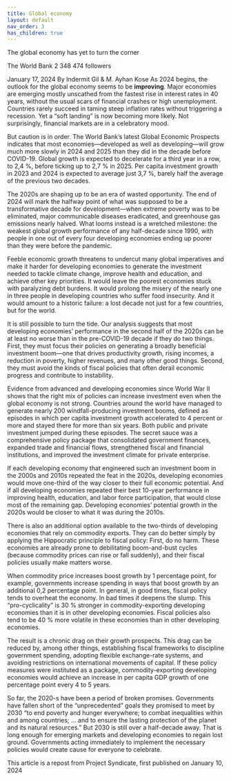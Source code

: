 ```yaml
---
title: Global economy
layout: default
nav_order: 3
has_children: true
---
```


The global economy has yet to turn the corner

The World Bank
2 348 474 followers


January 17, 2024
By Indermit Gil & M. Ayhan Kose 
As 2024 begins, the outlook for the global economy seems to be **improving**. Major economies are emerging mostly unscathed from the fastest rise in interest rates in 40 years, without the usual scars of financial crashes or high unemployment. Countries rarely succeed in taming steep inflation rates without triggering a recession. Yet a “soft landing” is now becoming more likely. Not surprisingly, financial markets are in a celebratory mood. 

But caution is in order. The World Bank’s latest Global Economic Prospects indicates that most economies—developed as well as developing—will grow much more slowly in 2024 and 2025 than they did in the decade before COVID-19. Global growth is expected to decelerate for a third year in a row, to 2,4 %, before ticking up to 2,7 % in 2025.  Per capita investment growth in 2023 and 2024 is expected to average just 3,7 %, barely half the average of the previous two decades. 

The 2020s are shaping up to be an era of wasted opportunity.  The end of 2024 will mark the halfway point of what was supposed to be a transformative decade for development—when extreme poverty was to be eliminated, major communicable diseases eradicated, and greenhouse gas emissions nearly halved. What looms instead is a wretched milestone: the weakest global growth performance of any half-decade since 1990, with people in one out of every four developing economies ending up poorer than they were before the pandemic. 

Feeble economic growth threatens to undercut many global imperatives and make it harder for developing economies to generate the investment needed to tackle climate change, improve health and education, and achieve other key priorities. It would leave the poorest economies stuck with paralyzing debt burdens. It would prolong the misery of the nearly one in three people in developing countries who suffer food insecurity. And it would amount to a historic failure: a lost decade not just for a few countries, but for the world. 

It is still possible to turn the tide. Our analysis suggests that most developing economies’ performance in the second half of the 2020s can be at least no worse than in the pre-COVID-19 decade if they do two things. First, they must focus their policies on generating a broadly beneficial investment boom—one that drives productivity growth, rising incomes, a reduction in poverty, higher revenues, and many other good things. Second, they must avoid the kinds of fiscal policies that often derail economic progress and contribute to instability. 

Evidence from advanced and developing economies since World War II shows that the right mix of policies can increase investment even when the global economy is not strong. Countries around the world have managed to generate nearly 200 windfall-producing investment booms, defined as episodes in which per capita investment growth accelerated to 4 percent or more and stayed there for more than six years. Both public and private investment jumped during these episodes. The secret sauce was a comprehensive policy package that consolidated government finances, expanded trade and financial flows, strengthened fiscal and financial institutions, and improved the investment climate for private enterprise. 

If each developing economy that engineered such an investment boom in the 2000s and 2010s repeated the feat in the 2020s, developing economies would move one-third of the way closer to their full economic potential. And if all developing economies repeated their best 10-year performance in improving health, education, and labor force participation, that would close most of the remaining gap. Developing economies’ potential growth in the 2020s would be closer to what it was during the 2010s. 

There is also an additional option available to the two-thirds of developing economies that rely on commodity exports. They can do better simply by applying the Hippocratic principle to fiscal policy: First, do no harm. These economies are already prone to debilitating boom-and-bust cycles (because commodity prices can rise or fall suddenly), and their fiscal policies usually make matters worse.

 When commodity price increases boost growth by 1 percentage point, for example, governments increase spending in ways that boost growth by an additional 0,2 percentage point. In general, in good times, fiscal policy tends to overheat the economy. In bad times it deepens the slump. This “pro-cyclicality” is 30 % stronger in commodity-exporting developing economies than it is in other developing economies. Fiscal policies also tend to be 40 % more volatile in these economies than in other developing economies. 

The result is a chronic drag on their growth prospects. This drag can be reduced by, among other things, establishing fiscal frameworks to discipline government spending, adopting flexible exchange-rate systems, and avoiding restrictions on international movements of capital. If these policy measures were instituted as a package, commodity-exporting developing economies would achieve an increase in per capita GDP growth of one percentage point every 4 to 5 years. 

So far, the 2020-s have been a period of broken promises. Governments have fallen short of the “unprecedented” goals they promised to meet by 2030 “to end poverty and hunger everywhere; to combat inequalities within and among countries; … and to ensure the lasting protection of the planet and its natural resources.” But 2030 is still over a half-decade away. That is long enough for emerging markets and developing economies to regain lost ground.  Governments acting immediately to implement the necessary policies would create cause for everyone to celebrate. 

 

This article is a repost from Project Syndicate, first published on January 10, 2024
